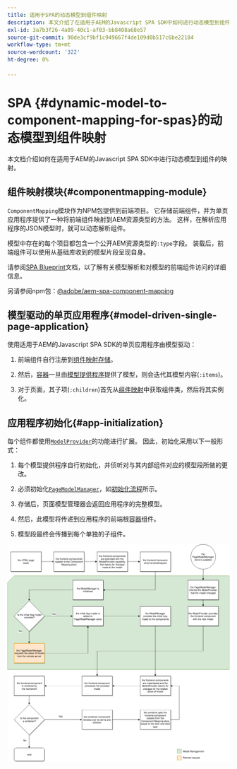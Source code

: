 ```yaml
---
title: 适用于SPA的动态模型到组件映射
description: 本文介绍了在适用于AEM的Javascript SPA SDK中如何进行动态模型到组件的映射。
exl-id: 3a7b3f26-4a09-40c1-af03-bb8408a68e57
source-git-commit: 90de3cf9bf1c949667f4de109d0b517c6be22184
workflow-type: tm+mt
source-wordcount: '322'
ht-degree: 0%

---
```


# SPA {#dynamic-model-to-component-mapping-for-spas}的动态模型到组件映射

本文档介绍如何在适用于AEM的Javascript SPA SDK中进行动态模型到组件的映射。

## 组件映射模块{#componentmapping-module}

`ComponentMapping`模块作为NPM包提供到前端项目。 它存储前端组件，并为单页应用程序提供了一种将前端组件映射到AEM资源类型的方法。 这样，在解析应用程序的JSON模型时，就可以动态解析组件。

模型中存在的每个项目都包含一个公开AEM资源类型的`:type`字段。 装载后，前端组件可以使用从基础库收到的模型片段呈现自身。

请参阅[SPA Blueprint](blueprint.md)文档，以了解有关模型解析和对模型的前端组件访问的详细信息。

另请参阅npm包：[@adobe/aem-spa-component-mapping](https://www.npmjs.com/package/@adobe/aem-spa-component-mapping)

## 模型驱动的单页应用程序{#model-driven-single-page-application}

使用适用于AEM的Javascript SPA SDK的单页应用程序由模型驱动：

1. 前端组件自行注册到[组件映射存储](#componentmapping-module)。
1. 然后，[容器](blueprint.md#container)一旦由[模型提供程序](blueprint.md#the-model-provider)提供了模型，则会迭代其模型内容(`:items`)。

1. 对于页面，其子项(`:children`)首先从[组件映射](blueprint.md#componentmapping)中获取组件类，然后将其实例化。

## 应用程序初始化{#app-initialization}

每个组件都使用[`ModelProvider`](blueprint.md#the-model-provider)的功能进行扩展。 因此，初始化采用以下一般形式：

1. 每个模型提供程序自行初始化，并侦听对与其内部组件对应的模型段所做的更改。
1. 必须初始化[`PageModelManager`](blueprint.md#pagemodelmanager)，如[初始化流程](blueprint.md)所示。

1. 存储后，页面模型管理器会返回应用程序的完整模型。
1. 然后，此模型将传递到应用程序的前端根[容器](blueprint.md#container)组件。
1. 模型段最终会传播到每个单独的子组件。

![应用程序模型初始化](assets/app-model-initialization.png)
